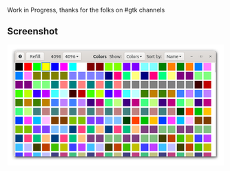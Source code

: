 <!--
 Copyright (c) 2020 Ahmed Eldemery
 
 This software is released under the MIT License.
 https://opensource.org/licenses/MIT
-->
Work in Progress, thanks for the folks on #gtk channels

## Screenshot

![Screenshot 1](https://github.com/aeldemery/gtk4_color_list/blob/master/Screenshot%201.png)